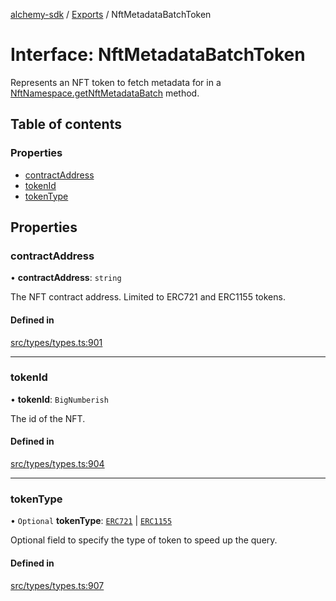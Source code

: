[alchemy-sdk](../README.md) / [Exports](../modules.md) / NftMetadataBatchToken

# Interface: NftMetadataBatchToken

Represents an NFT token to fetch metadata for in a
[NftNamespace.getNftMetadataBatch](../classes/NftNamespace.md#getnftmetadatabatch) method.

## Table of contents

### Properties

- [contractAddress](NftMetadataBatchToken.md#contractaddress)
- [tokenId](NftMetadataBatchToken.md#tokenid)
- [tokenType](NftMetadataBatchToken.md#tokentype)

## Properties

### contractAddress

• **contractAddress**: `string`

The NFT contract address. Limited to ERC721 and ERC1155 tokens.

#### Defined in

[src/types/types.ts:901](https://github.com/alchemyplatform/alchemy-sdk-js/blob/aeb51c8/src/types/types.ts#L901)

___

### tokenId

• **tokenId**: `BigNumberish`

The id of the NFT.

#### Defined in

[src/types/types.ts:904](https://github.com/alchemyplatform/alchemy-sdk-js/blob/aeb51c8/src/types/types.ts#L904)

___

### tokenType

• `Optional` **tokenType**: [`ERC721`](../enums/NftTokenType.md#erc721) \| [`ERC1155`](../enums/NftTokenType.md#erc1155)

Optional field to specify the type of token to speed up the query.

#### Defined in

[src/types/types.ts:907](https://github.com/alchemyplatform/alchemy-sdk-js/blob/aeb51c8/src/types/types.ts#L907)
